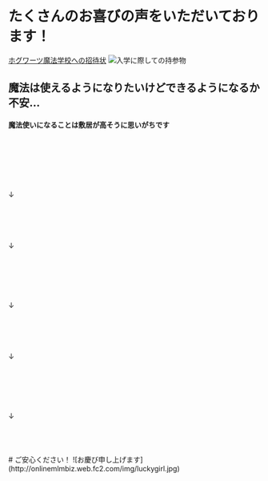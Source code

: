 
# たくさんのお喜びの声をいただいております！ 
[ホグワーツ魔法学校への招待状](https://16-2505-083-3.github.io/enpitHP/)
![入学に際しての持参物](https://publicdomainq.net/images/201609/19s/publicdomainq-0000782dcf.jpg)

## 魔法は使えるようになりたいけどできるようになるか不安...
#### 魔法使いになることは敷居が高そうに思いがちです
<br>
<br>
<br>
<br>
<br>
<br>
↓
<br>
<br>
<br>
<br>
<br>
<br>
↓
<br>
<br>
<br>
<br>
<br>
<br>
<br>
↓
<br>
<br>
<br>
<br>
<br>
<br>
↓
<br>
<br>
<br>
<br>
<br>
<br>
<br>
↓
<br>
<br>
<br>
<br>
<br>
# ご安心ください！
![お慶び申し上げます](http://onlinemlmbiz.web.fc2.com/img/luckygirl.jpg)
